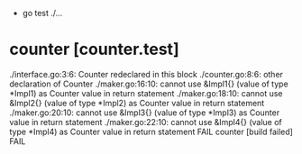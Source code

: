 + go test ./...
# counter [counter.test]
./interface.go:3:6: Counter redeclared in this block
	./counter.go:8:6: other declaration of Counter
./maker.go:16:10: cannot use &Impl1{} (value of type *Impl1) as Counter value in return statement
./maker.go:18:10: cannot use &Impl2{} (value of type *Impl2) as Counter value in return statement
./maker.go:20:10: cannot use &Impl3{} (value of type *Impl3) as Counter value in return statement
./maker.go:22:10: cannot use &Impl4{} (value of type *Impl4) as Counter value in return statement
FAIL	counter [build failed]
FAIL
